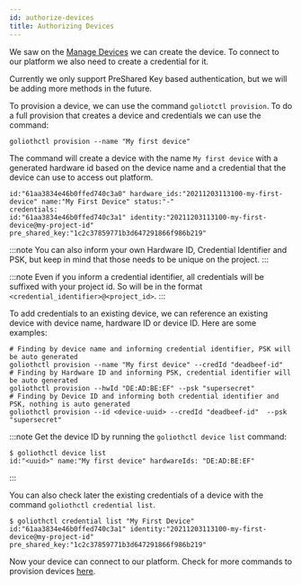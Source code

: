 ```yaml
---
id: authorize-devices
title: Authorizing Devices
---
```


We saw on the [Manage Devices](/getting-started/manage-devices) we can create the device. To connect to our platform we also need to create a credential for it.

Currently we only support PreShared Key based authentication, but we will be adding more methods in the future.

To provision a device, we can use the command `goliotctl provision`. To do a full provision that creates a device and credentials we can use the command:

```
goliothctl provision --name "My first device"
```

The command will create a device with the name `My first device` with a generated hardware id based on the device name and a credential that the device can use to access out platform.

```
id:"61aa3834e46b0ffed740c3a0" hardware_ids:"20211203113100-my-first-device" name:"My First Device" status:"-"
credentials:
id:"61aa3834e46b0ffed740c3a1" identity:"20211203113100-my-first-device@my-project-id" pre_shared_key:"1c2c37859771b3d647291866f986b219"
```

:::note
You can also inform your own Hardware ID, Credential Identifier and PSK, but keep in mind that those needs to be unique on the project.
:::

:::note
Even if you inform a credential identifier, all credentials will be suffixed with your project id. So will be in the format `<credential_identifier>@<project_id>`.
:::

To add credentials to an existing device, we can reference an existing device with device name, hardware ID or device ID. Here are some examples:

```
# Finding by device name and informing credential identifier, PSK will be auto generated
goliothctl provision --name "My first device" --credId "deadbeef-id"
# Finding by Hardware ID and informing PSK, credential identifier will be auto generated
goliothctl provision --hwId "DE:AD:BE:EF" --psk "supersecret"
# Finding by Device ID and informing both credential identifier and PSK, nothing is auto generated
goliothctl provision --id <device-uuid> --credId "deadbeef-id"  --psk "supersecret"
```

:::note
Get the device ID by running the `goliothctl device list` command:

```
$ goliothctl device list
id:"<uuid>" name:"My first device" hardwareIds: "DE:AD:BE:EF"
```

:::

You can also check later the existing credentials of a device with the command `goliothctl credential list`.

```
$ goliothctl credential list "My First Device"
id:"61aa3834e46b0ffed740c3a1" identity:"20211203113100-my-first-device@my-project-id" pre_shared_key:"1c2c37859771b3d647291866f986b219"
```

Now your device can connect to our platform. Check for more commands to provision devices [here](/reference/command-line-tools/goliothctl/goliothctl_provision).
